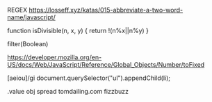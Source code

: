 REGEX https://losseff.xyz/katas/015-abbreviate-a-two-word-name/javascript/

function isDivisible(n, x, y) {
return !(n%x||n%y)
}

filter(Boolean)

https://developer.mozilla.org/en-US/docs/Web/JavaScript/Reference/Global_Objects/Number/toFixed

[aeiou]/gi
document.querySelector("ul").appendChild(li);

.value
obj spread
tomdailing.com fizzbuzz
